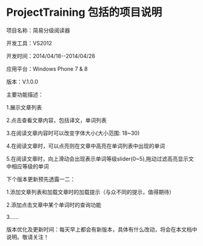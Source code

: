 ProjectTraining 包括的项目说明
================================
项目名称：简易分级阅读器

开发工具：VS2012

开发时间：2014/04/18--2014/04/28

应用平台：Windows Phone 7 & 8

版本：V.1.0.0

主要功能描述：

1.展示文章列表

2.点击查看文章内容，包括译文，单词列表

3.在阅读文章内容时可以改变字体大小(大小范围: 18~30)

4.在阅读文章时，可以点亮则在文章中高亮在单词列表中出现的单词

5.在阅读文章时，向上滑动会出现表示单词等级slider(0~5),拖动过滤高亮显示文中相应等级的单词

下个版本更新预先透露一二：

1.添加文章列表和加载文章时的加载提示（与众不同的提示，值得期待）

2.添加点击文章中某个单词时的查询功能

3......

版本优化及更新时间：每天早上都会有新版本，具体有什么改动，将会在本文档中说明。敬请关注！

